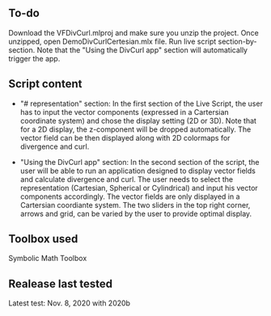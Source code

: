 ## To-do
Download the VFDivCurl.mlproj and make sure you unzip the project. Once unzipped, open DemoDivCurlCertesian.mlx file. Run live script section-by-section. Note that the "Using the DivCurl app" section will automatically trigger the app.  

## Script content

- "# representation" section: In the first section of the Live Script, the user has to input the vector components (expressed in a Cartersian coordinate system) and chose the display setting (2D or 3D). Note that for a 2D display, the z-component will be dropped automatically. 
The vector field can be then displayed along with 2D colormaps for divergence and curl.

- "Using the DivCurl app" section: In the second section of the script, the user will be able to run an application designed to display vector fields and calculate divergence and curl. The user needs to select the representation (Cartesian, Spherical or Cylindrical) and input his vector components accordingly. The vector fields are only displayed in a Cartersian coordiante system. The two sliders in the top right corner, arrows and grid, can be varied by the user to provide optimal display.  

## Toolbox used
Symbolic Math Toolbox

## Realease last tested
Latest test: Nov. 8, 2020 with 2020b 
